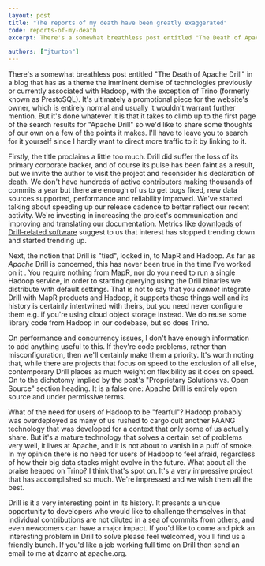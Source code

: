 ```yaml
---
layout: post
title: "The reports of my death have been greatly exaggerated"
code: reports-of-my-death
excerpt: There's a somewhat breathless post entitled "The Death of Apache Drill" in a blog that has as a theme the imminent demise of technologies previously or currently associated with Hadoop, with the exception Trino (formerly known as PrestoSQL).

authors: ["jturton"]
---
```


There's a somewhat breathless post entitled "The Death of Apache Drill" in a blog that has as a theme the imminent demise of technologies previously or currently associated with Hadoop, with the exception of Trino (formerly known as PrestoSQL).  It's ultimately a promotional piece for the website's owner, which is entirely normal and usually it wouldn't warrant further mention.  But it's done whatever it is that it takes to climb up to the first page of the search results for "Apache Drill" so we'd like to share some thoughts of our own on a few of the points it makes.  I'll have to leave you to search for it yourself since I hardly want to direct more traffic to it by linking to it.

Firstly, the title proclaims a little too much.  Drill did suffer the loss of its primary corporate backer, and of course its pulse has been faint as a result, but we invite the author to visit the project and reconsider his declaration of death.   We don't have hundreds of active contributors making thousands of commits a year but there are enough of us to get bugs fixed, new data sources supported, performance and reliability improved.  We've started talking about speeding up our release cadence to better reflect our recent activity.  We're investing in increasing the project's communication and improving and translating our documentation.  Metrics like [downloads of Drill-related software](https://pepy.tech/project/sqlalchemy-drill) suggest to us that interest has stopped trending down and started trending up.

Next, the notion that Drill is "tied", locked in, to MapR and Hadoop.  As far as _Apache_ Drill is concerned, this has never been true in the time I've worked on it .  You require nothing from MapR, nor do you need to run a single Hadoop service, in order to starting querying using the Drill binaries we distribute with default settings.  That is not to say that you _cannot_ integrate Drill with MapR products and Hadoop, it supports these things well and its history is certainly intertwined with theirs, but you need never configure them e.g. if you're using cloud object storage instead.  We do reuse some library code from Hadoop in our codebase, but so does Trino.

On performance and concurrency issues, I don't have enough information to add anything useful to this.  If they're code problems, rather than misconfiguration, then we'll certainly make them a priority.  It's worth noting that, while there are projects that focus on speed to the exclusion of all else, contemporary Drill places as much weight on flexibility as it does on speed.  On to the dichotomy implied by the post's "Proprietary Solutions vs. Open Source" section heading.  It is a false one: Apache Drill is entirely open source and under permissive terms.

What of the need for users of Hadoop to be "fearful"?  Hadoop probably was overdeployed as many of us rushed to cargo cult another FAANG technology that was developed for a context that only some of us actually share.  But it's a mature technology that solves a certain set of problems very well, it lives at Apache, and it is not about to vanish in a puff of smoke.  In my opinion there is no need for users of Hadoop to feel afraid, regardless of how their big data stacks might evolve in the future.  What about all the praise heaped on Trino?  I think that's spot on.  It's a very impressive project that has accomplished so much.  We're impressed and we wish them all the best.

Drill is it a very interesting point in its history.  It presents a unique opportunity to developers who would like to challenge themselves in that individual contributions are not diluted in a sea of commits from others, and even newcomers can have a major impact.  If you'd like to come and pick an interesting problem in Drill to solve please feel welcomed, you'll find us a friendly bunch.  If you'd like a job working full time on Drill then send an email to me at dzamo at apache.org.
